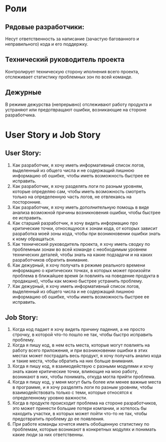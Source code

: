 # Роли
## Рядовые разработчики:
Несут ответственность за написание (зачастую багованного и неправильного) кода и его поддержку.

## Технический руководитель проекта
Контролирует техническую сторону иполнения всего проекта, отслеживает статистику проблемных зон по всей команде.

## Дежурные
В режиме дежурства (непрерывно) отслеживают работу продукта и устраняют или предотвращают ошибки, возникающие на стороне разработчика.

# User Story и Job Story
## User Story:

1. Как разработчик, я хочу иметь информативный список логов, выделенный из общего числа и не содержащий лишнюю информацию об ошибке, чтобы иметь возможность быстрее ее исправить.
2. Как разработчик, я хочу разделять логи по разным уровням, которые определяю сам, чтобы иметь возможность смотреть только на определенную часть логов, не отвлекаясь на посторонние.
3. Как разработчик, я хочу иметь дополнительную помощь в виде анализа возможной причины возникновения ошибки, чтобы быстрее ее исправить.
4. Как старший разработчик, я хочу видеть информацию про критические точки, относящуюся к зонам кода, от которых зависит разработка моей зоны кода, чтобы при возникновении ошибки знать к кому обращаться.
5. Как технический руководитель проекта, я хочу иметь сводку по проблемным зонам во всей команде с необходимым уровнем технических деталей, чтобы знать на какие подзадачи и на каких разработчиков обратить внимание.
6. Как дежурный, я хочу получать в режиме реального времени информацию о критических точках, в которых может произойти проблема в ближайшее время (и повлиять на поведение продукта в продакшне), чтобы как можно быстрее устранить проблему.
7. Как дежурный, я хочу иметь информативный список логов, выделенный из общего числа и не содержащий лишнюю информацию об ошибке, чтобы иметь возможность быстрее ее исправить.

## Job Story:

1. Когда код падает я хочу видеть причину падения, а не просто строчку, в которой что-то пошло не так, чтобы быстро исправить проблему.
2. Когда я пишу код, в нем есть места, которые могут повлиять на работу всего приложения, и при возникновении ошибки в этих местах может пострадать весь продукт, я хочу получать анализ кода и такие места, чтобы обратить на них больше внимания. 
3. Когда я пишу код, я взаимодействую с разными модулями и хочу знать какие критические точки, влияющие на мою работу, возникают в них, чтобы понимать, откуда могла прийти проблема.
5. Когда я пишу код, у меня могут быть более или менее важные места в программе, и я хочу разделять логи по разным уровням, чтобы взаимодействовать только с теми, которые относятся к определенному уровню важности.
6. Когда в продукте происходит проблема на стороне разработчиков, это может принести большие потери компании, и хотелось бы находить участки, в которых может пойти что-то не так, чтобы предотвратить проблему до ее появления.
7. При работе команды хочется иметь обобщенную статистику по проблемам, которые возникают в конкретных модулях и понимать какие люди за них ответственны.
